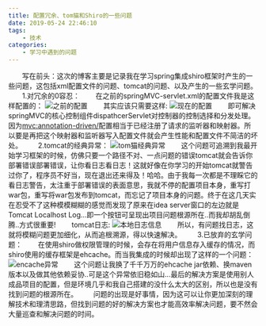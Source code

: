 ```yaml
---
title: 配置冗余、tom猫和Shiro的一些问题
date: 2019-05-24 22:46:10
tags:
	- 技术
categories:
	- 学习中遇到的问题
---
```

&emsp;&emsp;写在前头：这次的博客主要是记录我在学习spring集成shiro框架时产生的一些问题，这包括xml配置文件的问题、tomcat的问题、以及产生的一些玄学问题。
&emsp;&emsp;1.对冗余的0容忍：
&emsp;&emsp;在之前的springMVC-servlet.xml的配置文件我是这样配置的：
![之前的配置](http://kan.027cgb.com/622253/TIM%E6%88%AA%E5%9B%BE20190523103451.png)
&emsp;&emsp;其实应该只需要这样:
![现在的配置](http://kan.027cgb.com/622253/TIM%E6%88%AA%E5%9B%BE20190523104413.png)
&emsp;&emsp;即可解决springMVC的核心控制组件dispathcerServlet对控制器的控制选择和分发处理。因为<mvc:annotation-driven/>配置相当于已经注册了请求的监听器和映射器。所以要是再把这个映射器和监听器写入配置文件就会产生性能和配置文件不简洁的坏处。
&emsp;&emsp;2.tomcat的经典异常：
![tom猫经典异常](http://kan.027cgb.com/622253/TIM%E6%88%AA%E5%9B%BE20190523104956.png)
&emsp;&emsp;这个问题可追溯到我最开始学习框架的时候，仿佛只要一个路径不对、一点问题的错误tomcat就会告诉你部署错误部署错误，让你看日志看日志！这就好像在你学习的开始tomcat就警告过你了，程序员不好当，现在退出还来得及！哈哈。由于我每一次都是不理睬它的看日志警告，太注重于部署错误的表面意思，我就不停的配置项目本身，重写打war包，重写将war包发布到tomcat，而忘记了项目本身的问题。终于在这几天实在忍受不了这种模模糊糊的感觉而发现了原来在idea server窗口的左边就是Tomcat Localhost Log...即一个按钮可呈现出项目问题根源所在..而我却胡乱倒腾..方式很重要!
&emsp;&emsp;tomcat日志:
![本地日志信息](http://kan.027cgb.com/622253/TIM%E6%88%AA%E5%9B%BE20190523105915.png)
&emsp;&emsp;所以，有问题找日志，这就将模糊问题更加细化，从而追根溯源，得以快速解决。
&emsp;&emsp;3.已放弃的玄学问题：
&emsp;&emsp;在使用shiro做权限管理的时候，会存在将用户信息存入缓存的情况，而shiro使用的缓存框架是ehcache。而当我集成的时候却出现了这样的一个问题：
![encache异常](http://kan.027cgb.com/622253/TIM%E6%88%AA%E5%9B%BE20190523110519.png)
&emsp;&emsp;这个问题让我换了千千万万的ehcache jar依赖、换maven版本以及做其他依赖妥协..可是这个异常依旧稳如山...最后的解决方案是使用别人成品项目的配置，但是环境几乎和我自己搭建的没什么太大的区别，所以也是没有找到问题的根源所在。
&emsp;&emsp;问题的出现是好事情，因为这可以让你更加深刻的理解技术和理清思路，但找到问题的好的解决方案也才能高效率解决问题，要不然会大量巡查和解决问题的时间。
